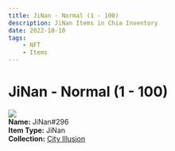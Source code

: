 ```yaml
---
title: JiNan - Normal (1 - 100)
description: JiNan Items in Chia Inventory
date: 2022-10-10
tags:
    - NFT
    - Items
---
```


# JiNan - Normal (1 - 100)
<div class="item_thumbnail">
<img loading="lazy" src="https://atlwpghoplqar2stxx2hvcb2loztrvt52vt4usgcu6m4uw5mvy.arweave.net/BNdnmO564AjqU730eog6W7M41n3VZ8pIwqeZylus-rk"><br/>
<div><strong>Name:</strong> JiNan#296</div>
<div><strong>Item Type:</strong> JiNan</div>
<div><strong>Collection:</strong> <a href="https://www.spacescan.io/xch/nft/collection/col1lend2dcn558km4wcwta4xnkfv3xpcmlp9kyt0m909emvfxechlyqdl5ndg">City Illusion</a></div>
</div>

